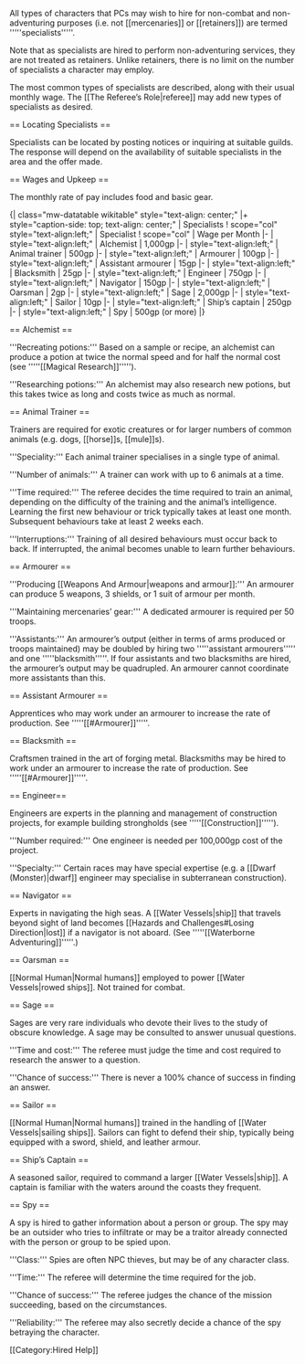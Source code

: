 All types of characters that PCs may wish to hire for non-combat and non-adventuring purposes (i.e. not [[mercenaries]] or [[retainers]]) are termed '''''specialists'''''.

Note that as specialists are hired to perform non-adventuring services, they are not treated as retainers. Unlike retainers, there is no limit on the number of specialists a character may employ.

The most common types of specialists are described, along with their usual monthly wage. The [[The Referee’s Role|referee]] may add new types of specialists as desired.

== Locating Specialists ==

Specialists can be located by posting notices or inquiring at suitable guilds. The response will depend on the availability of suitable specialists in the area and the offer made.

== Wages and Upkeep ==

The monthly rate of pay includes food and basic gear.

{| class="mw-datatable wikitable" style="text-align: center;"
|+ style="caption-side: top; text-align: center;" | Specialists
! scope="col" style="text-align:left;" | Specialist
! scope="col" | Wage per Month
|-
| style="text-align:left;" | Alchemist
| 1,000gp
|-
| style="text-align:left;" | Animal trainer
| 500gp
|-
| style="text-align:left;" | Armourer
| 100gp
|-
| style="text-align:left;" | Assistant armourer
| 15gp
|-
| style="text-align:left;" | Blacksmith
| 25gp
|-
| style="text-align:left;" | Engineer
| 750gp
|-
| style="text-align:left;" | Navigator
| 150gp
|-
| style="text-align:left;" | Oarsman
| 2gp
|-
| style="text-align:left;" | Sage
| 2,000gp
|-
| style="text-align:left;" | Sailor
| 10gp
|-
| style="text-align:left;" | Ship’s captain
| 250gp
|-
| style="text-align:left;" | Spy
| 500gp (or more)
|}

== Alchemist ==

'''Recreating potions:''' Based on a sample or recipe, an alchemist can produce a potion at twice the normal speed and for half the normal cost (see '''''[[Magical Research]]''''').

'''Researching potions:''' An alchemist may also research new potions, but this takes twice as long and costs twice as much as normal.

== Animal Trainer ==

Trainers are required for exotic creatures or for larger numbers of common animals (e.g. dogs, [[horse]]s, [[mule]]s).

'''Speciality:''' Each animal trainer specialises in a single type of animal.

'''Number of animals:''' A trainer can work with up to 6 animals at a time.

'''Time required:''' The referee decides the time required to train an animal, depending on the difficulty of the training and the animal’s intelligence. Learning the first new behaviour or trick typically takes at least one month. Subsequent behaviours take at least 2 weeks each.

'''Interruptions:''' Training of all desired behaviours must occur back to back. If interrupted, the animal becomes unable to learn further behaviours.

== Armourer ==

'''Producing [[Weapons And Armour|weapons and armour]]:''' An armourer can produce 5 weapons, 3 shields, or 1 suit of armour per month.

'''Maintaining mercenaries’ gear:''' A dedicated armourer is required per 50 troops.

'''Assistants:''' An armourer’s output (either in terms of arms produced or troops maintained) may be doubled by hiring two '''''assistant armourers''''' and one '''''blacksmith'''''. If four assistants and two blacksmiths are hired, the armourer’s output may be quadrupled. An armourer cannot coordinate more assistants than this.

== Assistant Armourer ==

Apprentices who may work under an armourer to increase the rate of production. See '''''[[#Armourer]]'''''.

== Blacksmith ==

Craftsmen trained in the art of forging metal. Blacksmiths may be hired to work under an armourer to increase the rate of production. See '''''[[#Armourer]]'''''.

== Engineer==

Engineers are experts in the planning and management of construction projects, for example building strongholds (see '''''[[Construction]]''''').

'''Number required:''' One engineer is needed per 100,000gp cost of the project.

'''Specialty:''' Certain races may have special expertise (e.g. a [[Dwarf (Monster)|dwarf]] engineer may specialise in subterranean construction).

== Navigator ==

Experts in navigating the high seas. A [[Water Vessels|ship]] that travels beyond sight of land becomes [[Hazards and Challenges#Losing Direction|lost]] if a navigator is not aboard. (See '''''[[Waterborne Adventuring]]'''''.)

== Oarsman ==

[[Normal Human|Normal humans]] employed to power [[Water Vessels|rowed ships]]. Not trained for combat.

== Sage ==

Sages are very rare individuals who devote their lives to the study of obscure knowledge. A sage may be consulted to answer unusual questions.

'''Time and cost:''' The referee must judge the time and cost required to research the answer to a question.

'''Chance of success:''' There is never a 100% chance of success in finding an answer.

== Sailor ==

[[Normal Human|Normal humans]] trained in the handling of [[Water Vessels|sailing ships]]. Sailors can fight to defend their ship, typically being equipped with a sword, shield, and leather armour.

== Ship’s Captain ==

A seasoned sailor, required to command a larger [[Water Vessels|ship]]. A captain is familiar with the waters around the coasts they frequent.

== Spy ==

A spy is hired to gather information about a person or group. The spy may be an outsider who tries to infiltrate or may be a traitor already connected with the person or group to be spied upon.

'''Class:''' Spies are often NPC thieves, but may be of any character class.

'''Time:''' The referee will determine the time required for the job.

'''Chance of success:''' The referee judges the chance of the mission succeeding, based on the circumstances.

'''Reliability:''' The referee may also secretly decide a chance of the spy betraying the character.

[[Category:Hired Help]]
